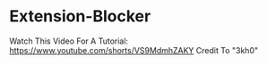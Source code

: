 # Extension-Blocker
Watch This Video For A Tutorial: https://www.youtube.com/shorts/VS9MdmhZAKY
Credit To "3kh0"

